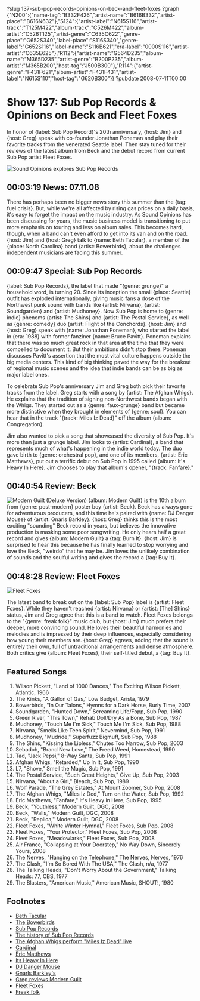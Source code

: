 ?slug 137-sub-pop-records-opinions-on-beck-and-fleet-foxes
?graph {"N200":{"name-tag":"B332F426","artist-name":"B616B332","artist-place":"B616N632"},"S124":{"artist-label":"N615S116","artist-track":"T125M422","album-track":"C526M422","album-artist":"C526T125","artist-genre":"C635O622","genre-place":"G652S340","label-place":"S116S340","genre-label":"G652S116","label-name":"S116B621","era-label":"0000S116","artist-artist":"C635E625"},"R112":{"artist-name":"G564D235","album-name":"M365D235","artist-genre":"B200P235","album-artist":"M365B200","host-tag":"J500B300"},"R114":{"artist-genre":"F431F621","album-artist":"F431F431","artist-label":"N615S110","host-tag":"G620B300"}}
?pubdate 2008-07-11T00:00

# Show 137: Sub Pop Records & Opinions on Beck and Fleet Foxes
In honor of {label: Sub Pop Record}'s 20th anniversary, {host: Jim} and {host: Greg} speak with co-founder Jonathan Poneman and play their favorite tracks from the venerated Seattle label. Then stay tuned for their reviews of the latest album from Beck and the debut record from current Sub Pop artist Fleet Foxes.

![Sound Opinions explores Sub Pop Records](http://static.soundopinions.org/images/subpop.jpg)

## 00:03:19 News: 07.11.08
There has perhaps been no bigger news story this summer than the {tag: fuel crisis}. But, while we're all affected by rising gas prices on a daily basis, it's easy to forget the impact on the music industry. As Sound Opinions has been discussing for years, the music business model is transitioning to put more emphasis on touring and less on album sales. This becomes hard, though, when a band can't even afford to get into its van and on the road. {host: Jim} and {host: Greg} talk to {name: Beth Tacular}, a member of the {place: North Carolina} band {artist: Bowerbirds}, about the challenges independent musicians are facing this summer. 

## 00:09:47 Special: Sub Pop Records
{label: Sub Pop Records}, the label that made "{genre: grunge}" a household word, is turning 20. Since its inception the small {place: Seattle} outfit has exploded internationally, giving music fans a dose of the Northwest punk sound with bands like {artist: Nirvana}, {artist: Soundgarden} and {artist: Mudhoney}. Now Sub Pop is home to {genre: indie} phenoms {artist: The Shins} and {artist: The Postal Service}, as well as {genre: comedy} duo {artist: Flight of the Conchords}. {host: Jim} and {host: Greg} speak with {name: Jonathan Poneman}, who started the label in {era: 1988} with former fanziner {name: Bruce Pavitt}. Poneman explains that there was so much great rock in that area at the time that they were compelled to document it. But their ambitions didn't stop there. Poneman discusses Pavitt's assertion that the most vital culture happens outside the big media centers. This kind of big thinking paved the way for the breakout of regional music scenes and the idea that indie bands can be as big as major label ones.

To celebrate Sub Pop's anniversary Jim and Greg both pick their favorite tracks from the label. Greg starts with a song by {artist: The Afghan Whigs}. He explains that the tradition of signing non-Northwest bands began with the Whigs. They started out as a {genre: faux-grunge} band but became more distinctive when they brought in elements of {genre: soul}. You can hear that in the track "{track: Miles Iz Dead}" off the album {album: Congregation}.

Jim also wanted to pick a song that showcased the diversity of Sub Pop. It's more than just a grunge label. Jim looks to {artist: Cardinal}, a band that represents much of what's happening in the indie world today. The duo gave birth to {genre: orchestral pop}, and one of its members, {artist: Eric Matthews}, put out a terrific debut on Sub Pop in 1995 called {album: It's Heavy In Here}. Jim chooses to play that album's opener, "{track: Fanfare}."

## 00:40:54 Review: Beck
![Modern Guilt (Deluxe Version)](https://upload.wikimedia.org/wikipedia/en/9/98/Beck_-_Modern_Guilt.jpg "312095/305388144")
{album: Modern Guilt} is the 10th album from {genre: post-modern} poster boy {artist: Beck}. Beck has always gone for adventurous producers, and this time he's paired with {name: DJ Danger Mouse} of {artist: Gnarls Barkley}. {host: Greg} thinks this is the most exciting "sounding" Beck record in years, but believes the innovative production is masking some poor songwriting. He only hears half a great record and gives {album: Modern Guilt} a {tag: Burn It}. {host: Jim} is surprised to hear this because he has finally learned to stop worrying and love the Beck, "weirdo" that he may be. Jim loves the unlikely combination of sounds and the soulful writing and gives the record a {tag: Buy It}. 

## 00:48:28 Review: Fleet Foxes
![Fleet Foxes](http://is1.mzstatic.com/image/thumb/Music/v4/08/0d/40/080d4084-4239-61d4-1392-d34db2f413e6/source/600x600bb.jpg "275727569/281086394")

The latest band to break out on the {label: Sub Pop} label is {artist: Fleet Foxes}. While they haven't reached {artist: Nirvana} or {artist: [The] Shins} status, Jim and Greg agree that this is a band to watch. Fleet Foxes belongs to the "{genre: freak folk}" music club, but {host: Jim} much prefers their deeper, more convincing sound. He loves their beautiful harmonies and melodies and is impressed by their deep influences, especially considering how young their members are. {host: Greg} agrees, adding that the sound is entirely their own, full of untraditional arrangements and dense atmosphere. Both critics give {album: Fleet Foxes}, their self-titled debut, a {tag: Buy It}.

## Featured Songs
1. Wilson Pickett, "Land of 1000 Dances," The Exciting Wilson Pickett, Atlantic, 1966
2. The Kinks, "A Gallon of Gas," Low Budget, Arista, 1979
3. Bowerbirds, "In Our Talons," Hymns for a Dark Horse, Burly Time, 2007
4. Soundgarden, "Hunted Down," Screaming Life/Fopp, Sub Pop, 1990
5. Green River, "This Town," Rehab Doll/Dry As a Bone, Sub Pop, 1987
6. Mudhoney, "Touch Me I'm Sick," Touch Me I'm Sick, Sub Pop, 1988
7. Nirvana, "Smells Like Teen Spirit," Nevermind, Sub Pop, 1991
8. Mudhoney, "Mudride," Superfuzz Bigmuff, Sub Pop, 1988
9. The Shins, "Kissing the Lipless," Chutes Too Narrow, Sub Pop, 2003
10. Sebadoh, "Brand New Love," The Freed Weed, Homestead, 1990
11. Tad, "Jack Pepsi," 8-Way Santa, Sub Pop, 1991
12. Afghan Whigs, "Retarded," Up In It, Sub Pop, 1990
13. L7, "Shove," Smell the Magic, Sub Pop, 1991
14. The Postal Service, "Such Great Heights," Give Up, Sub Pop, 2003
15. Nirvana, "About a Girl," Bleach, Sub Pop, 1989
16. Wolf Parade, "The Grey Estates," At Mount Zoomer, Sub Pop, 2008
17. The Afghan Whigs, "Miles Iz Ded," Turn on the Water, Sub Pop, 1992
18. Eric Matthews, "Fanfare," It's Heavy in Here, Sub Pop, 1995
19. Beck, "Youthless," Modern Guilt, DGC, 2008
20. Beck, "Walls," Modern Guilt, DGC, 2008
21. Beck, "Replica," Modern Guilt, DGC, 2008
22. Fleet Foxes, "White Winter Hymnal," Fleet Foxes, Sub Pop, 2008
23. Fleet Foxes, "Your Protector," Fleet Foxes, Sub Pop, 2008
24. Fleet Foxes, "Meadowlarks," Fleet Foxes, Sub Pop, 2008
25. Air France, "Collapsing at Your Doorstep," No Way Down, Sincerely Yours, 2008
26. The Nerves, "Hanging on the Telephone," The Nerves, Nerves, 1976
27. The Clash, "I'm So Bored With The USA," The Clash, n/a, 1977
28. The Talking Heads, "Don't Worry About the Government," Talking Heads: 77, CBS, 1977
29. The Blasters, "American Music," American Music, SHOUT!, 1980

## Footnotes
- [Beth Tacular](http://www.bethtacular.com/)
- [The Bowerbirds](http://www.bowerbirds.org/)
- [Sub Pop Records](http://www.subpop.com/)
- [The history of Sub Pop Records](http://www.subpop.com/about)
- [The Afghan Whigs perform "Miles Iz Dead" live](http://www.youtube.com/watch?v=pjHf4-Q2gpo)
- [Cardinal](http://www.allmusic.com/cg/amg.dll?p=amg&sql=11:fifexq9hldde)
- [Eric Matthews](http://www.ericmatthewsmusic.com/)
- [Its Heavy In Here](http://www.amazon.com/Its-Heavy-Here-Eric-Matthews/dp/B0000035H8)
- [DJ Danger Mouse](http://www.dangermousesite.com/)
- [Gnarls Barkley's](http://www.gnarlsbarkley.com/)
- [Greg reviews Modern Guilt](http://leisureblogs.chicagotribune.com/turn_it_up/2008/07/beck-danger-mou.html)
- [Fleet Foxes](http://www.subpop.com/artists/fleet_foxes)
- [Freak folk](http://www.last.fm/group/Freak-Folk)
